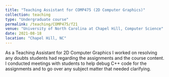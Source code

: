 ```yaml
---
title: "Teaching Assistant for COMP475 (2D Computer Graphics)"
collection: teaching
type: "Undergraduate course"
permalink: /teaching/COMP475/f21
venue: "University of North Carolina at Chapel Hill, Computer Science"
date: 2021-08-18
location: "Chapel Hill, NC"
---
```


As a Teaching Assistant for 2D Computer Graphics I worked on resolving any doubts students had regarding the assignments and the course content. I conducted meetings with students to help debug C++ code for the assignments and to go over any subject matter that needed clarifying.
